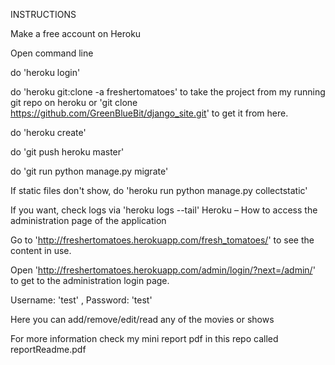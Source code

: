 INSTRUCTIONS

Make a free account on Heroku

Open command line 

do 'heroku login'

do  'heroku git:clone -a freshertomatoes' to take the project from my running git repo on heroku or 'git clone https://github.com/GreenBlueBit/django_site.git' to get it from here.

do 'heroku create' 

do 'git push heroku master' 

do 'git run python manage.py migrate' 

If static files don't show, do 'heroku run python manage.py collectstatic' 

If you want, check logs via 'heroku logs --tail' Heroku – How to access the administration page of the application  


Go to 'http://freshertomatoes.herokuapp.com/fresh_tomatoes/' to see the content in use. 

Open 'http://freshertomatoes.herokuapp.com/admin/login/?next=/admin/' to get to the administration login page. 

Username: 'test' , Password: 'test' 

Here you can add/remove/edit/read any of the movies or shows 


For more information check my mini report pdf in this repo called reportReadme.pdf

